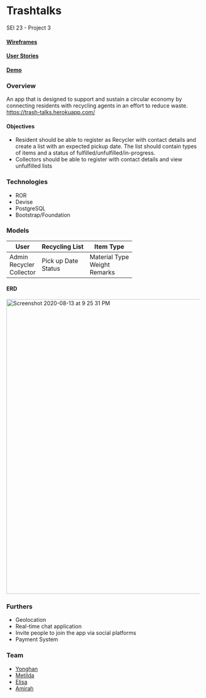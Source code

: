 # Trashtalks
SEI 23 - Project 3

#### [Wireframes](https://github.com/yh-sg/trashtalks/tree/master/wireframes)
#### [User Stories](https://github.com/yh-sg/trashtalks/blob/master/user-stories.md)
#### [Demo](https://github.com/yh-sg/trashtalks/blob/master/presentation.md)

### Overview
An app that is designed to support and sustain a circular economy by connecting residents with recycling agents in an effort to reduce waste.\
https://trash-talks.herokuapp.com/

#### Objectives
* Resident should be able to register as Recycler with contact details and create a list with an expected pickup date. The list should contain types of items and a status of fulfilled/unfulfilled/in-progress.
* Collectors should be able to register with contact details and view unfulfilled lists

### Technologies
* ROR
* Devise
* PostgreSQL
* Bootstrap/Foundation

### Models
| User        | Recycling List           | Item Type  |
| -------------|-------------|-----|
| Admin<br>Recycler<br>Collector | Pick up Date<br>Status | Material Type<br>Weight<br>Remarks |

#### ERD
<img width="768" alt="Screenshot 2020-08-13 at 9 25 31 PM" src="https://user-images.githubusercontent.com/61861009/90139952-a07e4f80-ddab-11ea-88c9-0f0ba662e8a0.png">

### Furthers
* Geolocation
* Real-time chat application
* Invite people to join the app via social platforms
* Payment System

### Team
- [Yonghan](https://github.com/yh-sg)
- [Metilda](https://github.com/metildachee)
- [Elisa](https://github.com/elisaes)
- [Amirah](https://github.com/amirahsham01)
